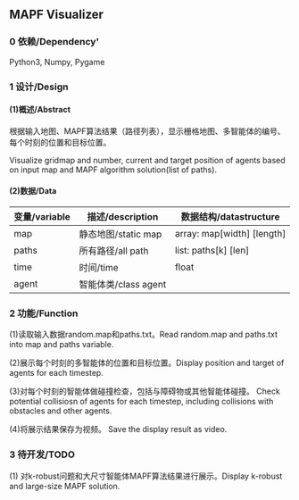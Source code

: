 ## MAPF Visualizer

### 0 依赖/Dependency'
Python3, Numpy, Pygame

### 1 设计/Design
#### (1)概述/Abstract

根据输入地图、MAPF算法结果（路径列表），显示栅格地图、多智能体的编号、每个时刻的位置和目标位置。

Visualize gridmap and number, current and target position of agents based on input map and MAPF algorithm solution(list of paths). 

#### (2)数据/Data
|变量/variable|描述/description|数据结构/datastructure|
|-|-|-|
|map|静态地图/static map|array: map[width] [length]|
|paths|所有路径/all path|list: paths[k] [len]|
|time|时间/time|float|
|agent|智能体类/class agent||

### 2 功能/Function
(1)读取输入数据random.map和paths.txt。Read random.map and paths.txt into map and paths variable.

(2)展示每个时刻的多智能体的位置和目标位置。Display position and target of agents for each timestep.

(3)对每个时刻的智能体做碰撞检查，包括与障碍物或其他智能体碰撞。
Check potential collisiosn of agents for each timestep, including collisions with obstacles and other agents. 

(4)将展示结果保存为视频。
Save the display result as video.

### 3 待开发/TODO
(1) 对k-robust问题和大尺寸智能体MAPF算法结果进行展示。Display k-robust and large-size MAPF solution.



